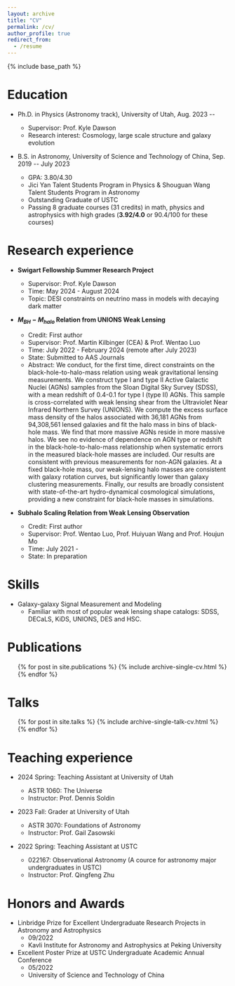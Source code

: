 ```yaml
---
layout: archive
title: "CV"
permalink: /cv/
author_profile: true
redirect_from:
  - /resume
---
```


{% include base_path %}

Education
======
* Ph.D. in Physics (Astronomy track), University of Utah, Aug. 2023 -- 
  * Supervisor: Prof. Kyle Dawson
  * Research interest: Cosmology, large scale structure and galaxy evolution

* B.S. in Astronomy, University of Science and Technology of China, Sep. 2019 -- July 2023
  * GPA: 3.80/4.30
  * Jici Yan Talent Students Program in Physics $\&$ Shouguan Wang Talent Students Program in Astronomy
  * Outstanding Graduate of USTC
  * Passing 8 graduate courses (31 credits) in math, physics and astrophysics with high grades (**3.92/4.0** or 90.4/100 for these courses)

Research experience
======
<!-- * **Subhalo Properties From SDSS Satellte Lensing**
  * Credit: First author
  * Supervisor: Prof. Wentao Luo (USTC) and Prof. Huiyuan Wang (USTC)
  * State: To be submitted to ApJ
  * Time: August 2021 - September 2022
  * Abstract: In this work, we apply galaxy-galaxy lensing, a powful method to constrain halo properties, to satellite galaxies in Yang's SDSS group catalog. With the largest lens sample among state-of-art satellite lensing works, we **find an unreported selection effect**. We develop a weighting method to correct this bias. We find that for high stellar mass satellites, there is not any strong $M_{sub}-R_{sep}$ dependence. However, for low stellar mass satellites, a 2$\sigma$ significantly positive slope is found for $\log M_{sub}-R_{sep}$. It indicates that **smaller subhalo suffers more sever tidal stripping**.
  * Key words: Subhalo, galaxy, galaxy group, extragalatic astrophysics, weak lensing, dark matter halo, tidal stripping.
  
* **Comparison between Caustic Mass and Weak Lensing Mass**
  * Credit: Second author. I conducted most of measurement, modeling and tests from weak lensing side
  * Supervisor: Prof. Christopher J. Miller (University of Michigan, Umich. First author of the paper) and Prof. Wentao Luo
  * State: Most of work are completed. Paper in preparation.
  * Time: October 2021 - September 2022
  * Abstract: We use two methods, caustic (dynamical analysis in phase space) and weak lensing, to measure halo mass of clusters in C4 catalog. We campare the result and analyse the potential reasons of the difference between two kinds of mass. In this work, we also compare stacked caustic mass and individual caustic mass. This is **the first comparison analysis** among them. It helps achieve precise and consistant halo mass measurement and reveal more potential errors.
  * Keywords: Dark matter halo, galaxy clusters, caustic mass, weak lensing, dynamical analysis, group finder.

* **Investigating halo properties of AGNs with CDF and VOICE**
  * Credit: First author
  * Supervisor: Prof. Wentao Luo & Prof. Huiyuan Wang
  * Time: October 2021 - 
  * State: **Data access proposal approved**. Still working.
  * Abstract: VOICE is a deep field optical image survey with VST. It covers the region of Chandra Deep Field (CDF) survey. We use shape catalog of VOICE to investigate halo properties of AGNs and X-ray galaxies in CDF 7ms catalog.
-->
* **Swigart Fellowship Summer Research Project**
  * Supervisor: Prof. Kyle Dawson
  * Time: May 2024 - August 2024
  * Topic: DESI constraints on neutrino mass in models with decaying dark matter

* **$M_{BH}-M_{halo}$ Relation from UNIONS Weak Lensing**
  * Credit: First author
  * Supervisor: Prof. Martin Kilbinger (CEA) & Prof. Wentao Luo
  * Time: July 2022 - February 2024 (remote after July 2023)
  * State: Submitted to AAS Journals
  * Abstract: We conduct, for the first time, direct constraints on the black-hole-to-halo-mass relation using weak gravitational lensing measurements. We construct type I and type II Active Galactic Nuclei (AGNs) samples from the Sloan Digital Sky Survey (SDSS), with a mean redshift of 0.4-0.1 for type I (type II) AGNs. This sample is cross-correlated with weak lensing shear from the Ultraviolet Near Infrared Northern Survey (UNIONS). We compute the excess surface mass density of the halos associated with 36,181 AGNs from 94,308,561 lensed galaxies and fit the halo mass in bins of black-hole mass. We find that more massive AGNs reside in more massive halos. We see no evidence of dependence on AGN type or redshift in the black-hole-to-halo-mass relationship when systematic errors in the measured black-hole masses are included. Our results are consistent with previous measurements for non-AGN galaxies. At a fixed black-hole mass, our weak-lensing halo masses are consistent with galaxy rotation curves, but significantly lower than galaxy clustering measurements. Finally, our results are broadly consistent with state-of-the-art hydro-dynamical cosmological simulations, providing a new constraint for black-hole masses in simulations.

* **Subhalo Scaling Relation from Weak Lensing Observation**
  * Credit: First author
  * Supervisor: Prof. Wentao Luo, Prof. Huiyuan Wang and Prof. Houjun Mo
  * Time: July 2021 -
  * State: In preparation

<!-- * **Dark energy properties constrain from KiDS Shear Ratio Test**
  * Credit: First author
  * Supervisor: Prof. Matin Kilbinger and Prof. Wentao Luo
  * Time: March 2023 - 
  * State: In preparation
  * Abstract: With well calibrated KiDS1000 photometric redshift distribution, we are trying to constrain cosmological parameters from shear ratio test. -->

Skills
======
* Galaxy-galaxy Signal Measurement and Modeling
  * Familiar with most of popular weak lensing shape catalogs: SDSS, DECaLS, KiDS, UNIONS, DES and HSC.
<!-- * Rich experience in using different measurement pipelines.
  * Rich experience to construct different ESD model according to physics.
  * Awareness of main errors of galaxy-galaxy lensing.
-->

<!-- * MCMC model fitting.
* Rich experience of international collaboration.
  * Currently in three international collaboration
  * External collaborator of VOICE and UNIONS
* Extract data from `.fits`, `.hdf5` and ASCII table.
  * Especially for catalog data.
* Data visualization.
* Programming languages: `Python` (My usual language), `IDL`, `C` and `Fortran` (Just a beginner, Fortran is so complex and difficult for humans today).
-->

Publications
======
  <ul>{% for post in site.publications %}
    {% include archive-single-cv.html %}
  {% endfor %}</ul>
  
Talks
======
  <ul>{% for post in site.talks %}
    {% include archive-single-talk-cv.html %}
  {% endfor %}</ul>
  
Teaching experience
======
* 2024 Spring: Teaching Assistant at University of Utah
  * ASTR 1060: The Universe
  * Instructor: Prof. Dennis Soldin

* 2023 Fall: Grader at University of Utah
  * ASTR 3070: Foundations of Astronomy
  * Instructor: Prof. Gail Zasowski
  
* 2022 Spring: Teaching Assistant at USTC
  * 022167: Observational Astronomy (A cource for astronomy major undergraduates in USTC)
  * Instructor: Prof. Qingfeng Zhu

Honors and Awards
======
* Linbridge Prize for Excellent Undergraduate Research Projects in Astronomy and Astrophysics
  * 09/2022
  * Kavli Institute for Astronomy and Astrophysics at Peking University
* Excellent Poster Prize at USTC Undergraduate Academic Annual Conference
  * 05/2022
  * University of Science and Technology of China
<!-- * USTC Scholarship for Excellent Student
  * 2021
* USTC Fellowship for Excellent Visiting Student
  * 2022 -->
<!-- Service and leadership
* Currently signed in to 43 different slack teams -->
